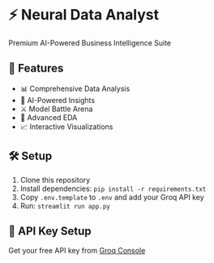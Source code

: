 # ⚡ Neural Data Analyst

Premium AI-Powered Business Intelligence Suite

## 🚀 Features
- 📊 Comprehensive Data Analysis
- 🤖 AI-Powered Insights  
- ⚔️ Model Battle Arena
- 🔬 Advanced EDA
- 📈 Interactive Visualizations

## 🛠️ Setup

1. Clone this repository
2. Install dependencies: `pip install -r requirements.txt`
3. Copy `.env.template` to `.env` and add your Groq API key
4. Run: `streamlit run app.py`

## 🔑 API Key Setup

Get your free API key from [Groq Console](https://console.groq.com/keys)